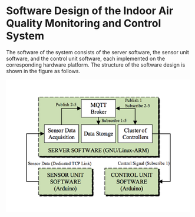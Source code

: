 # Software Design of the Indoor Air Quality Monitoring and Control System
The software of the system consists of the server software, the sensor unit software, and the control unit software, each implemented on the corresponding hardware platform. The structure of the software design is shown in the figure as follows.

<img src="https://github.com/teancake/Indoor-Air-Quality-Monitoring-and-Control-System/blob/master/software/software.png" alt="software structure" width="500px">
